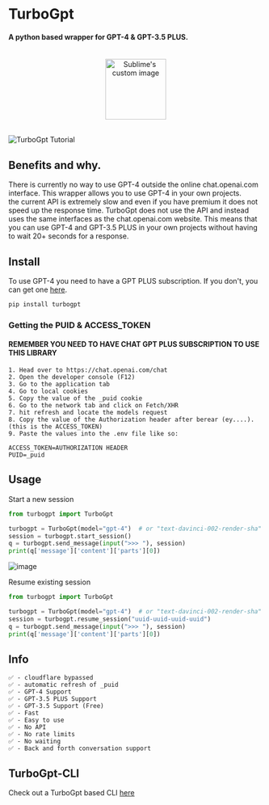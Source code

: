 # TurboGpt

#### A python based wrapper for GPT-4 & GPT-3.5 PLUS. 

<p align="center">
<br>
  <img style="width: 120px" src="https://static.pepy.tech/badge/turbogpt" alt="Sublime's custom image"/>
<br>
<br>
</p>


![TurboGpt Tutorial](https://i.imgur.com/6tLLj7I.jpg)


## Benefits and why.
There is currently no way to use GPT-4 outside the online chat.openai.com interface. This wrapper allows you to use GPT-4 in your own projects. \
the current API is extremely slow and even if you have premium it does not speed up the response time. TurboGpt does not use the API and instead uses the same interfaces as the chat.openai.com website.
This means that you can use GPT-4 and GPT-3.5 PLUS in your own projects without having to wait 20+ seconds for a response.

## Install

To use GPT-4 you need to have a GPT PLUS subscription. If you don't, you can get one [here](https://beta.openai.com/pricing).

```bash
pip install turbogpt
```

### Getting the PUID & ACCESS_TOKEN

#### REMEMBER YOU NEED TO HAVE CHAT GPT PLUS SUBSCRIPTION TO USE THIS LIBRARY
```
1. Head over to https://chat.openai.com/chat
2. Open the developer console (F12)
3. Go to the application tab
4. Go to local cookies
5. Copy the value of the _puid cookie
6. Go to the network tab and click on Fetch/XHR
7. hit refresh and locate the models request
8. Copy the value of the Authorization header after berear (ey....). (this is the ACCESS_TOKEN)
9. Paste the values into the .env file like so:

ACCESS_TOKEN=AUTHORIZATION HEADER
PUID=_puid
```

## Usage


Start a new session
```python
from turbogpt import TurboGpt

turbogpt = TurboGpt(model="gpt-4")  # or "text-davinci-002-render-sha" (default)(AKA GPT-3.5)
session = turbogpt.start_session()
q = turbogpt.send_message(input(">>> "), session)
print(q['message']['content']['parts'][0])
```
![image](https://i.imgur.com/lyNqjJp.png)

Resume existing session
```python
from turbogpt import TurboGpt

turbogpt = TurboGpt(model="gpt-4")  # or "text-davinci-002-render-sha" (default)(AKA GPT-3.5)
session = turbogpt.resume_session("uuid-uuid-uuid-uuid")
q = turbogpt.send_message(input(">>> "), session)
print(q['message']['content']['parts'][0])
```

## Info
```text
✅ - cloudflare bypassed
✅ - automatic refresh of _puid
✅ - GPT-4 Support
✅ - GPT-3.5 PLUS Support
✅ - GPT-3.5 Support (Free)
✅ - Fast
✅ - Easy to use
✅ - No API
✅ - No rate limits
✅ - No waiting
✅ - Back and forth conversation support
```

## TurboGpt-CLI
Check out a TurboGpt based CLI [here](https://github.com/daan-dj/TurboGpt-cli)
